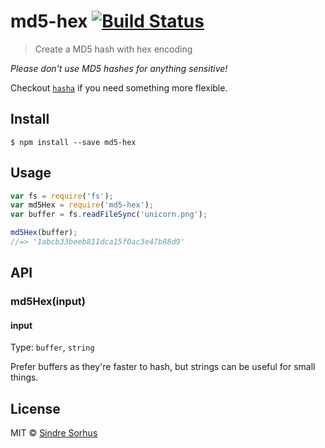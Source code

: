# md5-hex [![Build Status](https://travis-ci.org/sindresorhus/md5-hex.svg?branch=master)](https://travis-ci.org/sindresorhus/md5-hex)

> Create a MD5 hash with hex encoding

*Please don't use MD5 hashes for anything sensitive!*

Checkout [`hasha`](https://github.com/sindresorhus/hasha) if you need something more flexible.


## Install

```
$ npm install --save md5-hex
```


## Usage

```js
var fs = require('fs');
var md5Hex = require('md5-hex');
var buffer = fs.readFileSync('unicorn.png');

md5Hex(buffer);
//=> '1abcb33beeb811dca15f0ac3e47b88d9'
```


## API

### md5Hex(input)

#### input

Type: `buffer`, `string`

Prefer buffers as they're faster to hash, but strings can be useful for small things.


## License

MIT © [Sindre Sorhus](http://sindresorhus.com)
